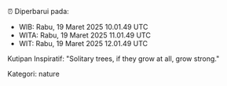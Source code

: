⏰ Diperbarui pada:
- WIB: Rabu, 19 Maret 2025 10.01.49 UTC
- WITA: Rabu, 19 Maret 2025 11.01.49 UTC
- WIT: Rabu, 19 Maret 2025 12.01.49 UTC

Kutipan Inspiratif:
"Solitary trees, if they grow at all, grow strong."


Kategori: nature

